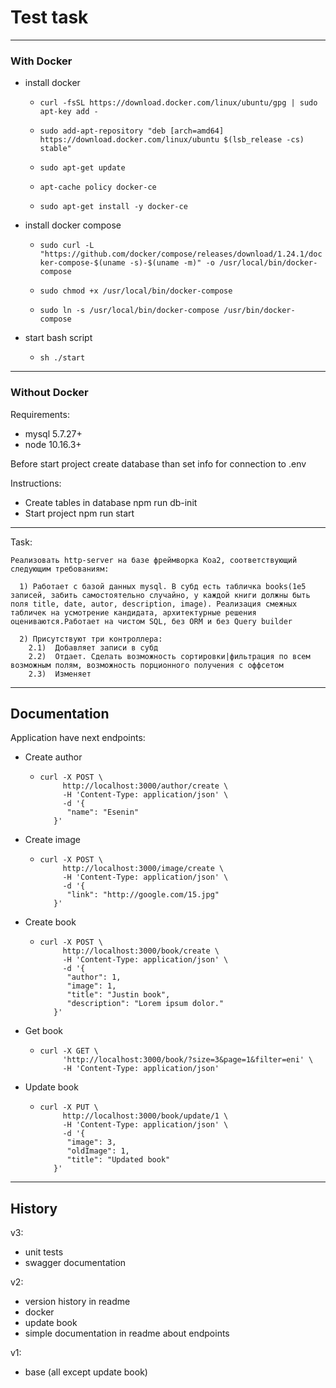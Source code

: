 # Test task

---

### With Docker

 - install docker
 
    - ```curl -fsSL https://download.docker.com/linux/ubuntu/gpg | sudo apt-key add -```

    - ```sudo add-apt-repository "deb [arch=amd64] https://download.docker.com/linux/ubuntu $(lsb_release -cs) stable"```

    - ```sudo apt-get update```

    - ```apt-cache policy docker-ce```

    - ```sudo apt-get install -y docker-ce```

 -  install docker compose
    - ```sudo curl -L "https://github.com/docker/compose/releases/download/1.24.1/docker-compose-$(uname -s)-$(uname -m)" -o /usr/local/bin/docker-compose```
    
    - ```sudo chmod +x /usr/local/bin/docker-compose```
    
    - ```sudo ln -s /usr/local/bin/docker-compose /usr/bin/docker-compose```
    
 - start bash script
    - ```sh ./start```
___

### Without Docker

Requirements:
 - mysql 5.7.27+
 - node 10.16.3+
 
 Before start project create database than set info for connection to .env 
 
Instructions:
 - Create tables in database npm run db-init
 - Start project npm run start
___

Task:
```
Реализовать http-server на базе фреймворка Koa2, соответствующий следующим требованиям:
  
  1) Работает с базой данных mysql. В субд есть табличка books(1e5 записей, забить самостоятельно случайно, у каждой книги должны быть поля title, date, autor, description, image). Реализация смежных табличек на усмотрение кандидата, архитектурные решения оцениваются.Работает на чистом SQL, без ORM и без Query builder
  
  2) Присутствуют три контроллера:
    2.1)  Добавляет записи в субд
    2.2)  Отдает. Сделать возможность сортировки|фильтрация по всем возможным полям, возможность порционного получения с оффсетом
    2.3)  Изменяет
```

___

## Documentation

Application have next endpoints:
 - Create author
    - ```
      curl -X POST \
           http://localhost:3000/author/create \
           -H 'Content-Type: application/json' \
           -d '{
         	"name": "Esenin"
         }'
      ```
 - Create image
    - ```
      curl -X POST \
           http://localhost:3000/image/create \
           -H 'Content-Type: application/json' \
           -d '{
         	"link": "http://google.com/15.jpg"
         }'
      ```
 - Create book
    - ```
      curl -X POST \
           http://localhost:3000/book/create \
           -H 'Content-Type: application/json' \
           -d '{
         	"author": 1,
         	"image": 1,
         	"title": "Justin book",
         	"description": "Lorem ipsum dolor."
         }'
      ```
 - Get book
    - ```
      curl -X GET \
           'http://localhost:3000/book/?size=3&page=1&filter=eni' \
           -H 'Content-Type: application/json'
      ```
 - Update book
    - ```
      curl -X PUT \
           http://localhost:3000/book/update/1 \
           -H 'Content-Type: application/json' \
           -d '{
         	"image": 3,
         	"oldImage": 1,
         	"title": "Updated book"
         }'
      ```

---

## History

v3:
- unit tests
- swagger documentation

v2:
- version history in readme
- docker
- update book
- simple documentation in readme about endpoints

v1:
- base (all except update book)
